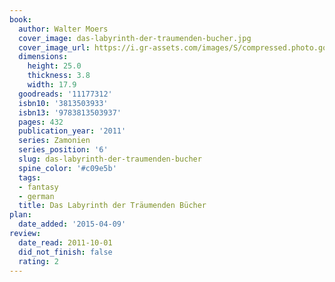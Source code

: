 ```yaml
---
book:
  author: Walter Moers
  cover_image: das-labyrinth-der-traumenden-bucher.jpg
  cover_image_url: https://i.gr-assets.com/images/S/compressed.photo.goodreads.com/books/1328007670l/11177312._SX98_.jpg
  dimensions:
    height: 25.0
    thickness: 3.8
    width: 17.9
  goodreads: '11177312'
  isbn10: '3813503933'
  isbn13: '9783813503937'
  pages: 432
  publication_year: '2011'
  series: Zamonien
  series_position: '6'
  slug: das-labyrinth-der-traumenden-bucher
  spine_color: '#c09e5b'
  tags:
  - fantasy
  - german
  title: Das Labyrinth der Träumenden Bücher
plan:
  date_added: '2015-04-09'
review:
  date_read: 2011-10-01
  did_not_finish: false
  rating: 2
---
```

